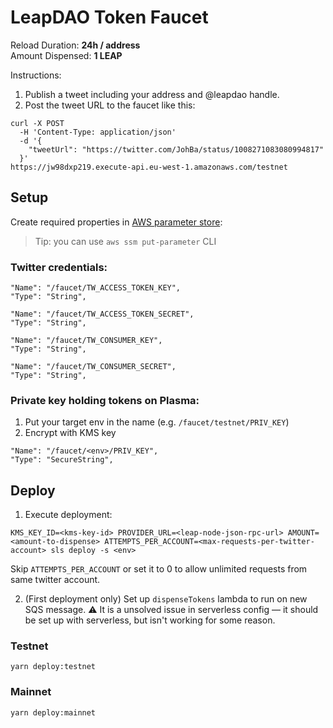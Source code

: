 # LeapDAO Token Faucet

Reload Duration: **24h / address**  
Amount Dispensed: **1 LEAP**  

Instructions:

1. Publish a tweet including your address and @leapdao handle.
2. Post the tweet URL to the faucet like this:

```
curl -X POST
  -H 'Content-Type: application/json' 
  -d '{
    "tweetUrl": "https://twitter.com/JohBa/status/1008271083080994817"
  }'
https://jw98dxp219.execute-api.eu-west-1.amazonaws.com/testnet
```

## Setup

Create required properties in [AWS parameter store](https://eu-west-1.console.aws.amazon.com/systems-manager/parameters/?region=eu-west-1):

> Tip: you can use `aws ssm put-parameter` CLI

### Twitter credentials:

```
"Name": "/faucet/TW_ACCESS_TOKEN_KEY",
"Type": "String",

"Name": "/faucet/TW_ACCESS_TOKEN_SECRET",
"Type": "String",

"Name": "/faucet/TW_CONSUMER_KEY",
"Type": "String",

"Name": "/faucet/TW_CONSUMER_SECRET",
"Type": "String",
```

### Private key holding tokens on Plasma:

1. Put your target env in the name (e.g. `/faucet/testnet/PRIV_KEY`)
2. Encrypt with KMS key

```
"Name": "/faucet/<env>/PRIV_KEY",
"Type": "SecureString",
```


## Deploy

1. Execute deployment:
```
KMS_KEY_ID=<kms-key-id> PROVIDER_URL=<leap-node-json-rpc-url> AMOUNT=<amount-to-dispense> ATTEMPTS_PER_ACCOUNT=<max-requests-per-twitter-account> sls deploy -s <env>
```

Skip `ATTEMPTS_PER_ACCOUNT` or set it to 0 to allow unlimited requests from same twitter account.

2. (First deployment only) Set up `dispenseTokens` lambda to run on new SQS message.
⚠️ It is a unsolved issue in serverless config — it should be set up with serverless, but isn't working for some reason.

### Testnet

```
yarn deploy:testnet
```

### Mainnet

```
yarn deploy:mainnet
```